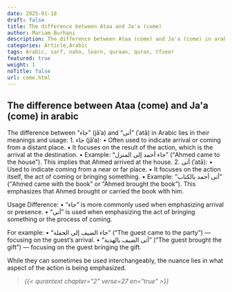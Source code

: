 ```yaml
---
date: 2025-01-18
draft: false
title: The difference between Ataa and Ja'a (come)
author: Mariam Burhani
description: The difference between Ataa (come) and Ja'a (come) in arabic
categories: Article,Arabic
tags: Arabic, sarf, naho, learn, quraan, quran, tfseer
featured: true
weight: 1
noTitle: false
url: come.html
---
```

## The difference between Ataa (come) and Ja'a (come) in arabic

The difference between “جاء” (jāʾa) and “أتى” (ʾatā) in Arabic lies in their meanings and usage:
	1.	جاء (jāʾa):
	•	Often used to indicate arrival or coming from a distant place.
	•	It focuses on the result of the action, which is the arrival at the destination.
	•	Example: “جاء أحمد إلى المنزل” (“Ahmed came to the house”). This implies that Ahmed arrived at the house.
	2.	أتى (ʾatā):
	•	Used to indicate coming from a near or far place.
	•	It focuses on the action itself, the act of coming or bringing something.
	•	Example: “أتى أحمد بالكتاب” (“Ahmed came with the book” or “Ahmed brought the book”). This emphasizes that Ahmed brought or carried the book with him.

Usage Difference:
	•	“جاء” is more commonly used when emphasizing arrival or presence.
	•	“أتى” is used when emphasizing the act of bringing something or the process of coming.

For example:
	•	“جاء الضيف إلى الحفلة” (“The guest came to the party”) — focusing on the guest’s arrival.
	•	“أتى الضيف بالهدية” (“The guest brought the gift”) — focusing on the guest bringing the gift.

While they can sometimes be used interchangeably, the nuance lies in what aspect of the action is being emphasized.
> _{{< qurantext chapter="2" verse=27 en="true" >}}_
